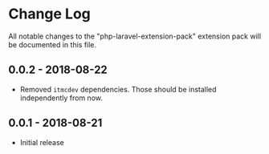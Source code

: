 # Change Log
All notable changes to the "php-laravel-extension-pack" extension pack will be documented in this file.

## 0.0.2 - 2018-08-22

- Removed `itmcdev` dependencies. Those should be installed independently from now.

## 0.0.1 - 2018-08-21
- Initial release